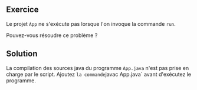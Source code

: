 Exercice
--------------------------------------------------------------------------------

Le projet `App` ne s'exécute pas lorsque l'on invoque la commande `run`.

Pouvez-vous résoudre ce problème ?


Solution
--------------------------------------------------------------------------------

La compilation des sources java du programme `App.java` n'est pas prise en
charge par le script. Ajoutez ` la commande `javac App.java` avant d'exécutez 
le programme.